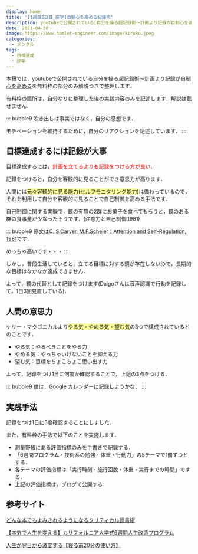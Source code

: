 ```yaml
---
display: home
title: '[1週目2日目_座学]自制心を高める記録術'
description: youtubeで公開されている[自分を操る超記録術～計画より記録が自制心を高める](https://www.youtube.com/watch?v=4E44Nbi4cjg)を無料枠の部分のみ解説つきで整理します．
date: 2021-04-30
image: https://www.hamlet-engineer.com/image/kiroku.jpeg
categories: 
  - メンタル
tags:
  - 目標達成
  - 座学
---
```


本稿では，youtubeで公開されている[自分を操る超記録術～計画より記録が自制心を高める](https://www.youtube.com/watch?v=4E44Nbi4cjg)を無料枠の部分のみ解説つきで整理します．

<!-- more -->

有料枠の箇所は，自分なりに整理した後の実践内容のみを記述します．解説は載せません．

::: bubble9
吹き出しは事実ではなく，自分の感想です．

モチベーションを維持するために，自分のリアクションを記述しています．
:::

<!-- <span style="background-color: #ffff99;"></span> -->
<!-- <span style="color: #ff0000;"></span> -->

## 目標達成するには記録が大事
目標達成するには，<span style="color: #ff0000;">計画を立てるよりも記録をつける方が良い．</span>

記録をつけると，自分を客観的に見ることができ意思力が高ります．

人間には<span style="background-color: #ffff99;">元々客観的に見る能力(セルフモニタリング能力)</span>は備わっているので，それを利用して自分を客観的に見ることで自己制御を高める手法です．

自己制御に関する実験で，鏡の有無の2群にお菓子を食べてもらうと，鏡のある群の食事量が少なったそうです．(注意力と自己制御,1981)

::: bubble9
原文は[C. S.Carver, M.F.Scheier：Attention and Self-Regulation, 1981](https://www.amazon.co.jp/Attention-Self-Regulation-Control-Theory-Approach-Psychology/dp/0387905537)です．

めっちゃ高いです・・・
:::

しかし，普段生活していると，立てる目標に対する鏡が存在しないので，長期的な目標はなかなか達成できません．

よって，鏡の代替として記録をつけます(Daigoさんは音声認識で行動を記録して，1日3回見直している)．


## 人間の意思力
ケリー・マクゴニカルより<span style="background-color: #ffff99;">やる気・やめる気・望む気</span>の3つで構成されているとのことです．
- やる気：やるべきことをやる力
- やめる気：やっちゃいけないことを抑える力
- 望む気：目標をちょこちょこ思い出す力

よって，記録をつけ1日に何度か確認することで，上記の3点をつける．

::: bubble9
僕は，Google カレンダーに記録しようかな．
:::


## 実践手法
記録をつけ1日に3度確認することにしました．

また，有料枠の手法で以下のことを実施します．
- 測量野帳にある評価指標のみを手書きで記録する．
- 「6週間プログラム・技術系の勉強・体重・行動力」の5テーマで1冊ずつとする．
- 各テーマの評価指標は「実行時刻・施行回数・体重・実行までの時間」でする．
- 上記の評価指標は，ブログで公開する



## 参考サイト
[どんな本でもよみきれるようになるクリティカル読書術](https://www.youtube.com/watch?v=4E44Nbi4cjg)

[【本気で人生を変える】カリフォルニア大学式6週間人生改造プログラム](https://daigoblog.jp/pushing-thelimits/)

[人生が翌日から激変する【寝る前20分の使い方】](https://daigoblog.jp/20minutes-night/)